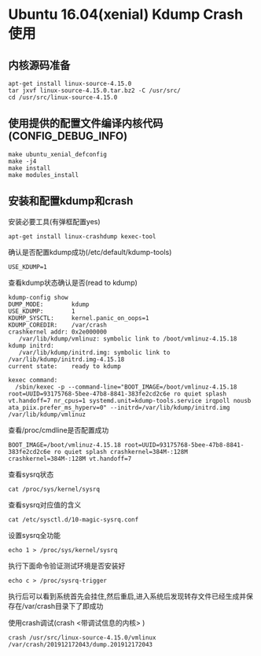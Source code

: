 # Ubuntu 16.04(xenial) Kdump Crash使用

## 内核源码准备

	apt-get install linux-source-4.15.0
	tar jxvf linux-source-4.15.0.tar.bz2 -C /usr/src/
	cd /usr/src/linux-source-4.15.0

## 使用提供的配置文件编译内核代码(CONFIG_DEBUG_INFO)

	make ubuntu_xenial_defconfig
	make -j4
	make install
	make modules_install

## 安装和配置kdump和crash

安装必要工具(有弹框配置yes)

	apt-get install linux-crashdump kexec-tool

确认是否配置kdump成功(/etc/default/kdump-tools)

	USE_KDUMP=1

查看kdump状态确认是否(read to kdump)

	kdump-config show
	DUMP_MODE:        kdump
	USE_KDUMP:        1
	KDUMP_SYSCTL:     kernel.panic_on_oops=1
	KDUMP_COREDIR:    /var/crash
	crashkernel addr: 0x2e000000
	   /var/lib/kdump/vmlinuz: symbolic link to /boot/vmlinuz-4.15.18
	kdump initrd:
	   /var/lib/kdump/initrd.img: symbolic link to /var/lib/kdump/initrd.img-4.15.18
	current state:    ready to kdump

	kexec command:
	  /sbin/kexec -p --command-line="BOOT_IMAGE=/boot/vmlinuz-4.15.18 root=UUID=93175768-5bee-47b8-8841-383fe2cd2c6e ro quiet splash vt.handoff=7 nr_cpus=1 systemd.unit=kdump-tools.service irqpoll nousb ata_piix.prefer_ms_hyperv=0" --initrd=/var/lib/kdump/initrd.img /var/lib/kdump/vmlinuz

查看/proc/cmdline是否配置成功

	BOOT_IMAGE=/boot/vmlinuz-4.15.18 root=UUID=93175768-5bee-47b8-8841-383fe2cd2c6e ro quiet splash crashkernel=384M-:128M crashkernel=384M-:128M vt.handoff=7

查看sysrq状态

	cat /proc/sys/kernel/sysrq

查看sysrq对应值的含义

	cat /etc/sysctl.d/10-magic-sysrq.conf

设置sysrq全功能

	echo 1 > /proc/sys/kernel/sysrq

执行下面命令验证测试环境是否安装好

	echo c > /proc/sysrq-trigger

执行后可以看到系统首先会挂住,然后重启,进入系统后发现转存文件已经生成并保存在/var/crash目录下了即成功

使用crash调试(crash <带调试信息的内核> <dump file>)

	crash /usr/src/linux-source-4.15.0/vmlinux /var/crash/201912172043/dump.201912172043
